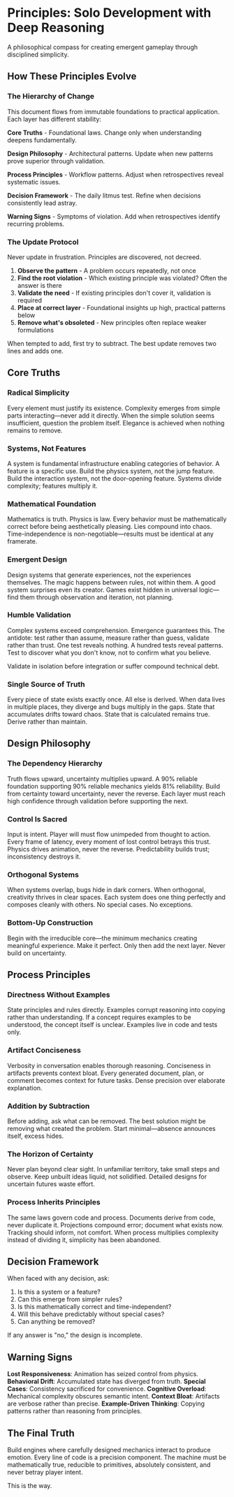# Principles: Solo Development with Deep Reasoning

A philosophical compass for creating emergent gameplay through disciplined simplicity.

## How These Principles Evolve

### The Hierarchy of Change
This document flows from immutable foundations to practical application. Each layer has different stability:

**Core Truths** - Foundational laws. Change only when understanding deepens fundamentally.

**Design Philosophy** - Architectural patterns. Update when new patterns prove superior through validation.

**Process Principles** - Workflow patterns. Adjust when retrospectives reveal systematic issues.

**Decision Framework** - The daily litmus test. Refine when decisions consistently lead astray.

**Warning Signs** - Symptoms of violation. Add when retrospectives identify recurring problems.

### The Update Protocol
Never update in frustration. Principles are discovered, not decreed.

1. **Observe the pattern** - A problem occurs repeatedly, not once
2. **Find the root violation** - Which existing principle was violated? Often the answer is there
3. **Validate the need** - If existing principles don't cover it, validation is required
4. **Place at correct layer** - Foundational insights up high, practical patterns below
5. **Remove what's obsoleted** - New principles often replace weaker formulations

When tempted to add, first try to subtract. The best update removes two lines and adds one.

## Core Truths

### Radical Simplicity
Every element must justify its existence. Complexity emerges from simple parts interacting—never add it directly. When the simple solution seems insufficient, question the problem itself. Elegance is achieved when nothing remains to remove.

### Systems, Not Features
A system is fundamental infrastructure enabling categories of behavior. A feature is a specific use. Build the physics system, not the jump feature. Build the interaction system, not the door-opening feature. Systems divide complexity; features multiply it.

### Mathematical Foundation
Mathematics is truth. Physics is law. Every behavior must be mathematically correct before being aesthetically pleasing. Lies compound into chaos. Time-independence is non-negotiable—results must be identical at any framerate.

### Emergent Design
Design systems that generate experiences, not the experiences themselves. The magic happens between rules, not within them. A good system surprises even its creator. Games exist hidden in universal logic—find them through observation and iteration, not planning.

### Humble Validation
Complex systems exceed comprehension. Emergence guarantees this. The antidote: test rather than assume, measure rather than guess, validate rather than trust. One test reveals nothing. A hundred tests reveal patterns. Test to discover what you don't know, not to confirm what you believe.

Validate in isolation before integration or suffer compound technical debt.

### Single Source of Truth
Every piece of state exists exactly once. All else is derived. When data lives in multiple places, they diverge and bugs multiply in the gaps. State that accumulates drifts toward chaos. State that is calculated remains true. Derive rather than maintain.

## Design Philosophy

### The Dependency Hierarchy
Truth flows upward, uncertainty multiplies upward. A 90% reliable foundation supporting 90% reliable mechanics yields 81% reliability. Build from certainty toward uncertainty, never the reverse. Each layer must reach high confidence through validation before supporting the next.

### Control Is Sacred
Input is intent. Player will must flow unimpeded from thought to action. Every frame of latency, every moment of lost control betrays this trust. Physics drives animation, never the reverse. Predictability builds trust; inconsistency destroys it.

### Orthogonal Systems
When systems overlap, bugs hide in dark corners. When orthogonal, creativity thrives in clear spaces. Each system does one thing perfectly and composes cleanly with others. No special cases. No exceptions.

### Bottom-Up Construction
Begin with the irreducible core—the minimum mechanics creating meaningful experience. Make it perfect. Only then add the next layer. Never build on uncertainty.

## Process Principles

### Directness Without Examples
State principles and rules directly. Examples corrupt reasoning into copying rather than understanding. If a concept requires examples to be understood, the concept itself is unclear. Examples live in code and tests only.

### Artifact Conciseness
Verbosity in conversation enables thorough reasoning. Conciseness in artifacts prevents context bloat. Every generated document, plan, or comment becomes context for future tasks. Dense precision over elaborate explanation.

### Addition by Subtraction
Before adding, ask what can be removed. The best solution might be removing what created the problem. Start minimal—absence announces itself, excess hides.

### The Horizon of Certainty
Never plan beyond clear sight. In unfamiliar territory, take small steps and observe. Keep unbuilt ideas liquid, not solidified. Detailed designs for uncertain futures waste effort.

### Process Inherits Principles
The same laws govern code and process. Documents derive from code, never duplicate it. Projections compound error; document what exists now. Tracking should inform, not comfort. When process multiplies complexity instead of dividing it, simplicity has been abandoned.

## Decision Framework

When faced with any decision, ask:
1. Is this a system or a feature?
2. Can this emerge from simpler rules?
3. Is this mathematically correct and time-independent?
4. Will this behave predictably without special cases?
5. Can anything be removed?

If any answer is "no," the design is incomplete.

## Warning Signs

**Lost Responsiveness**: Animation has seized control from physics.
**Behavioral Drift**: Accumulated state has diverged from truth.
**Special Cases**: Consistency sacrificed for convenience.
**Cognitive Overload**: Mechanical complexity obscures semantic intent.
**Context Bloat**: Artifacts are verbose rather than precise.
**Example-Driven Thinking**: Copying patterns rather than reasoning from principles.

## The Final Truth

Build engines where carefully designed mechanics interact to produce emotion. Every line of code is a precision component. The machine must be mathematically true, reducible to primitives, absolutely consistent, and never betray player intent.

This is the way.